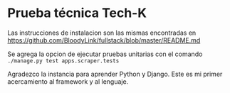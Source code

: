 # Prueba técnica Tech-K

Las instrucciones de instalacion son las mismas encontradas en https://github.com/BloodyLink/fullstack/blob/master/README.md

Se agrega la opcion de ejecutar pruebas unitarias con el comando `./manage.py test apps.scraper.tests`

Agradezco la instancia para aprender Python y Django. 
Este es mi primer acercamiento al framework y al lenguaje.